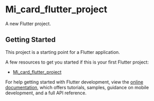 # Mi_card_flutter_project

A new Flutter project.

## Getting Started

This project is a starting point for a Flutter application.

A few resources to get you started if this is your first Flutter project:

- [Mi_card_flutter_project](https://github.com/Zaidkhan8222/Mi_card_flutter_project.git)


For help getting started with Flutter development, view the
[online documentation](https://docs.flutter.dev/), which offers tutorials,
samples, guidance on mobile development, and a full API reference.

